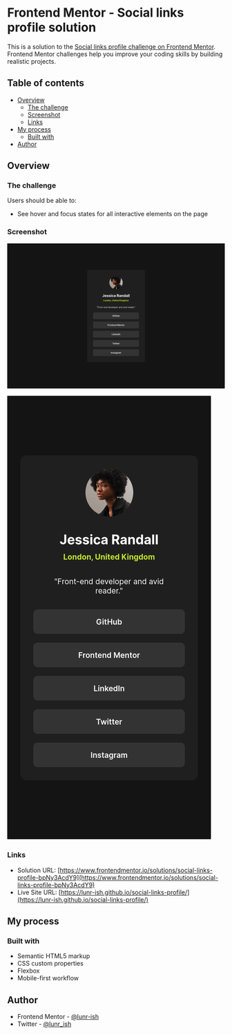 # Frontend Mentor - Social links profile solution

This is a solution to the [Social links profile challenge on Frontend Mentor](https://www.frontendmentor.io/challenges/social-links-profile-UG32l9m6dQ). Frontend Mentor challenges help you improve your coding skills by building realistic projects.

## Table of contents

- [Overview](#overview)
  - [The challenge](#the-challenge)
  - [Screenshot](#screenshot)
  - [Links](#links)
- [My process](#my-process)
  - [Built with](#built-with)
- [Author](#author)

## Overview

### The challenge

Users should be able to:

- See hover and focus states for all interactive elements on the page

### Screenshot

![Social links profile desktop screenshot](./screenshot/social-links-profile-desktop-screenshot.png)

![Social links profile mobile creenshot](./screenshot/social-links-profile-mobile-screenshot.png)

### Links

- Solution URL: [https://www.frontendmentor.io/solutions/social-links-profile-bpNy3AcdY9](https://www.frontendmentor.io/solutions/social-links-profile-bpNy3AcdY9)
- Live Site URL: [https://lunr-ish.github.io/social-links-profile/](https://lunr-ish.github.io/social-links-profile/)

## My process

### Built with

- Semantic HTML5 markup
- CSS custom properties
- Flexbox
- Mobile-first workflow

## Author

- Frontend Mentor - [@lunr-ish](https://www.frontendmentor.io/profile/lunr-ish)
- Twitter - [@lunr_ish](https://www.twitter.com/lunr_ish)
